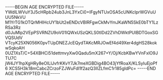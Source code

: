-----BEGIN AGE ENCRYPTED FILE-----
YWdlLWVuY3J5cHRpb24ub3JnL3YxCi0+IFgyNTUxOSA5cUNKclprWGVuUUU5NkVU
M1YrTG1kOTQrMHlHcUY1bUt2eENDcVBlRFgwCkMvYmJKaWN5SkE0bTY1LzRSa3Rz
d0JuMlp2VEpPSVRNZU9oV01lQWxUSzQKLS0tIDd2ZVhDWktPUlBDTGoxSGVQSUdV
VTcyK25XN056K0pvTUpDNEZJcEQydTAKcMRJOwEf4d49Xer4dgHS28kokwSqkoAH
0UZ1XsT/C+54XBHCi51dettmvyXw0Qadu5mX267+Y/Oj/KcbKBwYVnFxlO9JTU7C
jW4JY1hpXgHRy8eOILlJvfrKKvY7Jk7meXGBDig4BO43jYfRoaX/KLSyIuEjoPf6
XCS5H3k18mCabcZCrzoFZJWuFdl1f2azQ3IIZLfmC1r185gIdPc=
-----END AGE ENCRYPTED FILE-----
